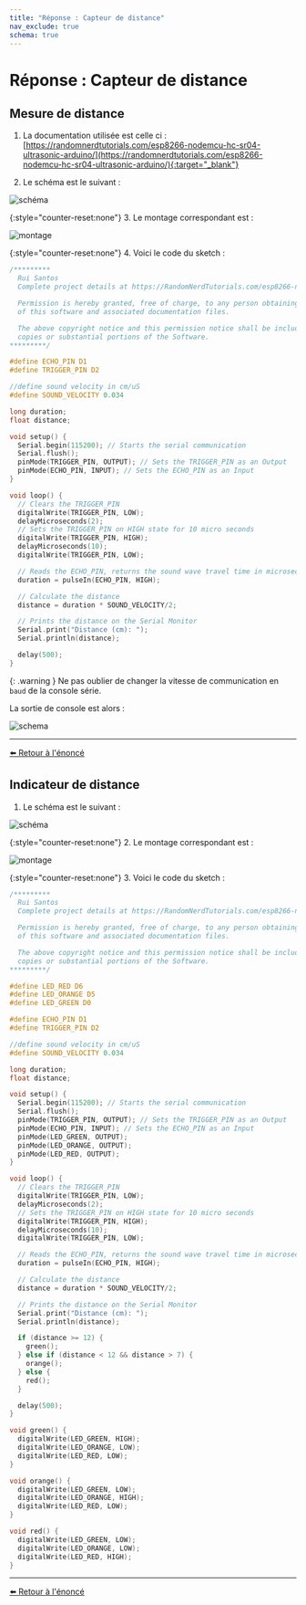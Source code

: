 ```yaml
---
title: "Réponse : Capteur de distance"
nav_exclude: true
schema: true
---
```


# Réponse : Capteur de distance

## Mesure de distance

1. La documentation utilisée est celle ci : [https://randomnerdtutorials.com/esp8266-nodemcu-hc-sr04-ultrasonic-arduino/](https://randomnerdtutorials.com/esp8266-nodemcu-hc-sr04-ultrasonic-arduino/){:target="_blank"}

2. Le schéma est le suivant :

![schéma](resources/tp8.1-schema.jpg)

{:style="counter-reset:none"}
3. Le montage correspondant est :

![montage](resources/tp8.1-montage.jpg)

{:style="counter-reset:none"}
4. Voici le code du sketch :

```c
/*********
  Rui Santos
  Complete project details at https://RandomNerdTutorials.com/esp8266-nodemcu-hc-sr04-ultrasonic-arduino/

  Permission is hereby granted, free of charge, to any person obtaining a copy
  of this software and associated documentation files.

  The above copyright notice and this permission notice shall be included in all
  copies or substantial portions of the Software.
*********/

#define ECHO_PIN D1
#define TRIGGER_PIN D2

//define sound velocity in cm/uS
#define SOUND_VELOCITY 0.034

long duration;
float distance;

void setup() {
  Serial.begin(115200); // Starts the serial communication
  Serial.flush();
  pinMode(TRIGGER_PIN, OUTPUT); // Sets the TRIGGER_PIN as an Output
  pinMode(ECHO_PIN, INPUT); // Sets the ECHO_PIN as an Input
}

void loop() {
  // Clears the TRIGGER_PIN
  digitalWrite(TRIGGER_PIN, LOW);
  delayMicroseconds(2);
  // Sets the TRIGGER_PIN on HIGH state for 10 micro seconds
  digitalWrite(TRIGGER_PIN, HIGH);
  delayMicroseconds(10);
  digitalWrite(TRIGGER_PIN, LOW);

  // Reads the ECHO_PIN, returns the sound wave travel time in microseconds
  duration = pulseIn(ECHO_PIN, HIGH);

  // Calculate the distance
  distance = duration * SOUND_VELOCITY/2;

  // Prints the distance on the Serial Monitor
  Serial.print("Distance (cm): ");
  Serial.println(distance);

  delay(500);
}
```

{: .warning }
Ne pas oublier de changer la vitesse de communication en `baud` de la console série.

La sortie de console est alors :

![schema](resources/tp8.1-console.jpg)

----
[⬅️ Retour à l'énoncé](tp8.md)

## Indicateur de distance

1. Le schéma est le suivant :

![schéma](resources/tp8.2-schema.jpg)

{:style="counter-reset:none"}
2. Le montage correspondant est :

![montage](resources/tp8.2-montage.jpg)

{:style="counter-reset:none"}
3. Voici le code du sketch :

```c
/*********
  Rui Santos
  Complete project details at https://RandomNerdTutorials.com/esp8266-nodemcu-hc-sr04-ultrasonic-arduino/

  Permission is hereby granted, free of charge, to any person obtaining a copy
  of this software and associated documentation files.

  The above copyright notice and this permission notice shall be included in all
  copies or substantial portions of the Software.
*********/

#define LED_RED D6
#define LED_ORANGE D5
#define LED_GREEN D0

#define ECHO_PIN D1
#define TRIGGER_PIN D2

//define sound velocity in cm/uS
#define SOUND_VELOCITY 0.034

long duration;
float distance;

void setup() {
  Serial.begin(115200); // Starts the serial communication
  Serial.flush();
  pinMode(TRIGGER_PIN, OUTPUT); // Sets the TRIGGER_PIN as an Output
  pinMode(ECHO_PIN, INPUT); // Sets the ECHO_PIN as an Input
  pinMode(LED_GREEN, OUTPUT);
  pinMode(LED_ORANGE, OUTPUT);
  pinMode(LED_RED, OUTPUT);
}

void loop() {
  // Clears the TRIGGER_PIN
  digitalWrite(TRIGGER_PIN, LOW);
  delayMicroseconds(2);
  // Sets the TRIGGER_PIN on HIGH state for 10 micro seconds
  digitalWrite(TRIGGER_PIN, HIGH);
  delayMicroseconds(10);
  digitalWrite(TRIGGER_PIN, LOW);

  // Reads the ECHO_PIN, returns the sound wave travel time in microseconds
  duration = pulseIn(ECHO_PIN, HIGH);

  // Calculate the distance
  distance = duration * SOUND_VELOCITY/2;

  // Prints the distance on the Serial Monitor
  Serial.print("Distance (cm): ");
  Serial.println(distance);

  if (distance >= 12) {
    green();
  } else if (distance < 12 && distance > 7) {
    orange();
  } else {
    red();
  }

  delay(500);
}

void green() {
  digitalWrite(LED_GREEN, HIGH);
  digitalWrite(LED_ORANGE, LOW);
  digitalWrite(LED_RED, LOW);
}

void orange() {
  digitalWrite(LED_GREEN, LOW);
  digitalWrite(LED_ORANGE, HIGH);
  digitalWrite(LED_RED, LOW);
}

void red() {
  digitalWrite(LED_GREEN, LOW);
  digitalWrite(LED_ORANGE, LOW);
  digitalWrite(LED_RED, HIGH);
}
```

----
[⬅️ Retour à l'énoncé](tp8.md)
